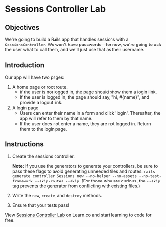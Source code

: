 # Sessions Controller Lab

## Objectives

We're going to build a Rails app that handles sessions with a
`SessionsController`. We won't have passwords—for now, we're going to ask the
user what to call them, and we'll just use that as their username.

## Introduction

Our app will have two pages:

1. A home page or root route.
   * If the user is not logged in, the page should show them a login link.
   * If the user is logged in, the page should say, "hi, #{name}", and provide a
   logout link.
2. A login page
   * Users can enter their name in a form and click 'login'. Thereafter, the app will
   refer to them by that name.
   * If the user does not enter a name, they are not logged in. Return them to the
   login page.

## Instructions

1. Create the sessions controller.

   **Note:** If you use the generators to generate your controllers, be sure to pass these
   flags to avoid generating unneeded files and routes: `rails generate controller Sessions new --no-helper --no-assets --no-test-framework --skip-routes --skip`. (For those who are curious, the `--skip` tag prevents the generator from conflicting with existing files.)

2. Write the `new`, `create`, and `destroy` methods.

3. Ensure that your tests pass!


<p class='util--hide'>View <a href='https://learn.co/lessons/sessions_controller_lab' title='Sessions Controller Lab'>Sessions Controller Lab</a> on Learn.co and start learning to code for free.</p>
